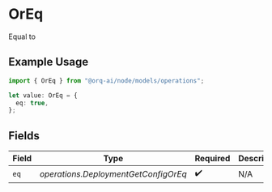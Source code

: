 # OrEq

Equal to

## Example Usage

```typescript
import { OrEq } from "@orq-ai/node/models/operations";

let value: OrEq = {
  eq: true,
};
```

## Fields

| Field                                | Type                                 | Required                             | Description                          |
| ------------------------------------ | ------------------------------------ | ------------------------------------ | ------------------------------------ |
| `eq`                                 | *operations.DeploymentGetConfigOrEq* | :heavy_check_mark:                   | N/A                                  |